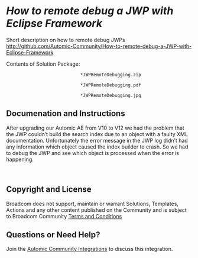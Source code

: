 *How to remote debug a JWP with Eclipse Framework*
=============


Short description on how to remote debug JWPs
http://github.com/Automic-Community/How-to-remote-debug-a-JWP-with-Eclipse-Framework

<!-- List of attached files -->
Contents of Solution Package:

						
								*JWPRemoteDebugging.zip
								
								*JWPRemoteDebugging.pdf
								
								*JWPRemoteDebugging.jpg
								
						


Documenation and Instructions
---

<p><span>After upgrading our Automic AE from V10 to V12 we had the problem that the JWP couldn&rsquo;t build the search index due to an object with a faulty XML documentation. Unfortunately the error message in the JWP log didn&rsquo;t had any information which object caused the index builder to crash. So we had to debug the JWP and see which object is processed when the error is happening.<span>&nbsp;</span></span></p>
<p>&nbsp;</p>

Copyright and License
---

Broadcom does not support, maintain or warrant Solutions, Templates, Actions and any other content published on the Community and is subject to Broadcom Community [Terms and Conditions](https://community.broadcom.com/termsandconditions)


Questions or Need Help? 
---
Join the [Automic Community Integrations](https://community.broadcom.com/communities/community-home?CommunityKey=83e49dd4-b93e-464a-a343-2bb1e51c13ec) to discuss this integration.
